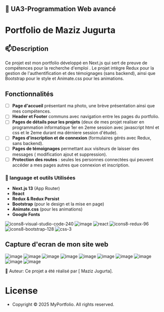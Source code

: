 ## 👋 UA3-Programmation Web avancé
# Portfolio de Maziz Jugurta

## 📫Description
Ce projet est mon portfolio développé en Next.js qui sert de preuve de compétences pour la recherche d'emploi . Le projet intègre Redux pour la gestion de l'authentification et des témoignages (sans backend), ainsi que Bootstrap pour le style et Animate.css pour les animations.

## Fonctionnalités


- [ ] **Page d'accueil** présentant ma photo, une brève présentation ainsi que mes compétences.
- [ ] **Header et Footer** communs avec navigation entre les pages du portfolio.
- [ ] **Pages de détails pour les projets** (deux de mes projet realiser en programmation informatique 1er en 2eme session avec javascript html et css et le 2eme durant ma dérniere session d'étude).
- [ ] **Pages d'inscription et de connexion** (formulaires gérés avec Redux, sans backend).
- [ ] **Pages de témoignages** permettant aux visiteurs de laisser des messages ( modification ajout et suppression).
- [ ] **Protection des routes** : seules les personnes connectées qui peuvent accéder a mes pages autres que connexion et inscription.

### 🔨 language et outils Utilisées
- **Next.js 13** (App Router)
- **React** 
- **Redux & Redux Persist**
- **Bootstrap** (pour le design et la mise en page)
- **Animate.css** (pour les animations)
- **Google Fonts** 
  
![icons8-visual-studio-code-240](https://github.com/user-attachments/assets/5ea264d4-487a-4efd-9c31-7b7c5618fdb4)
![image](https://github.com/user-attachments/assets/11e857aa-37f0-4fa5-b1f7-99479d18c525)
![react](https://github.com/user-attachments/assets/7fcf2141-7d6f-4050-a561-7bb3ba8ce6a6)
![icons8-redux-96](https://github.com/user-attachments/assets/7f8feeea-162e-4ff2-a37e-3ac356ef6999)
![icons8-bootstrap-128](https://github.com/user-attachments/assets/17611fde-8dff-416b-836e-dff607851d34)
![css-3](https://github.com/user-attachments/assets/67fc2b2b-2aa6-4650-abda-dea38b6b66ad)


  
## Capture d'ecran de mon site web 
![image](https://github.com/user-attachments/assets/10c8b38d-05d1-4708-95b8-2658fd1224d9)
![image](https://github.com/user-attachments/assets/95050181-8a9e-44d7-b051-8f854e220c5c)
![image](https://github.com/user-attachments/assets/ef9b2b1f-57da-46a1-92cf-7b81fc070338)
![image](https://github.com/user-attachments/assets/d96ca5ad-818e-49f3-acff-6bb602193f9a)
![image](https://github.com/user-attachments/assets/943475a0-4dda-4f84-86c9-6aca44c0e3e4)
![image](https://github.com/user-attachments/assets/c329ff04-e47d-44c8-9d95-8c1783475940)
![image](https://github.com/user-attachments/assets/2b25a140-4871-4b84-a4a1-a61895c6189d)
![image](https://github.com/user-attachments/assets/ddc4015a-5bb0-4113-bc4e-bba7ed7c2972)
![image](https://github.com/user-attachments/assets/3ec892bb-54b2-42d4-ba23-965e079b9c0f)
![image](https://github.com/user-attachments/assets/80f76fb3-88a1-4c71-84be-786e10b47864)


🚶 Auteur: Ce projet a été réalisé par [ Maziz Jugurta].
# License 
- Copyright © 2025 MyPortfolio. All rights reserved.

